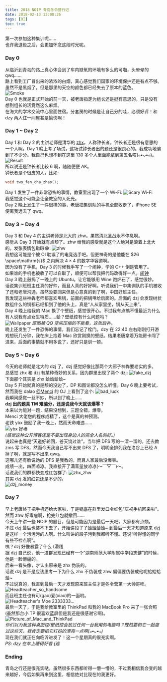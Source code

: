 ```yaml
---
title: 2018 NOIP 青岛冬令营行记
date: 2018-02-13 13:08:26
tags: [OI]
toc: true
---
```

第一次参加这种集训呢……  
也许我退役之后，会更加怀念这段时光呢。

### Day 0
从临沂到青岛的路上真心体会到了车内缺氧的环境有多么的可啪，头晕晕的 qwq……  
路上看到工厂冒出来的浓浓的白烟，真心感觉我们国家的环境保护还是有点不够。虽然不是黑烟了，但是那里的天空的颜色都已经失去了原本的蓝色。  
![Smoke](https://raw.githubusercontent.com/Chickking-Website/SomeFile/master/201802/smoke.jpeg)  
Day 0 也就是正式开始的前一天，被老唐指定为组长还是挺有意思的，只是没有想到组长的活竟然这么麻烦。  
在海大的学术交流中心里面住宿。分套房的时候是让自己分的哇，必须好评！和 dzy 两人住一间屋甚是愉快啊！
### Day 1 ~ Day 2
Day 1 和 Day 2 的主讲老师是清华的 [zhx](https://github.com/haoxizhong)，人称钟长者。钟长者还是很有意思的一个人啊。Day 1 晚上考了场试，这场试钟长者出的题还是很良心的。我成功地骗到了不少分。我自己也想不到在这里 130 多个人里面能拿到第五名哎(๑•ᴗ•๑)。
![Result](https://raw.githubusercontent.com/Chickking-Website/SomeFile/master/201802/day1_test.png)  
所以说还是钟长者比较 6 啊，随随便便 AK。  
钟长者是个很皮的人，比如:
```cpp
void two_fen_cha_zhao();
```
Day 1 发生了一件非常恐怖的事情，教室里出现了一个 Wi-Fi:
![Scary Wi-Fi](https://raw.githubusercontent.com/Chickking-Website/SomeFile/master/201802/scary_wifi.jpeg)  
我感觉这个可能会让全教室的人死光。  
Day 2 晚上发生了一件很槽的事，老唐把集训队的手机全部收走了，iPhone SE 便离我远去了 qwq。

### Day 3 ~ Day 4
Day 3 和 Day 4 的主讲老师是北大的 zhw。果然清北圣战永不停息啊。  
感觉从 Day 3 开始就有点颓了。zhw 给我的感受就是这个人绝对是浪着上北大的。发张表情包瞅瞅😂:
![zhw](https://github.com/Chickking-Website/SomeFile/blob/master/201802/zhw1.jpg?raw=true)  
我想这可能是个被 OI 耽误了的电竞选手吧。但更神奇的是他能在 $26 \space\mathrm{s}$ 之内解决 $4 \times 4$ 的数字华容道啊。  
因为没有了手机，Day 3 的时候我手写了一个闹钟，学的 C++ 倒是管用了。  
如果谁的手机也被收了可以自取了，顺便可以帮我把代码改得好一点。[闹钟](https://pan.baidu.com/s/1ghestdL)  
Day 3 晚上鼓捣了一晚上的 Ubuntu。让它能够用 Wine 跑炉石了，感觉很妙。  
话说集训班班主任真的好帅，而且人真的好好啊。听说我们一中集训队的手机被收了还和老唐沟通，虽然没要回来但是心意真的到了啊，中国好班主任。  
我发现这些神犇老师都喜欢甩锅，前面的把锅甩给后面的。后面的 dzj 会发现树状数组什么的锅都已经扣到了他的头上，真是“人从家里坐，锅从天上来”。  
Day 4 晚上给我的 Mac 换了个壁纸，感觉很开心。不过我有点搞不懂最近为什么有人说我有点女生特质……蛤？壁纸控有什么问题吗？  
![Wallpaper](https://raw.githubusercontent.com/Chickking-Website/SomeFile/master/201802/new_wallpaper.png)
*原图被 QQ 空间压缩的不能看，这张后补。*  
晚上还发生了一件恐怖的事情，我们忘记了栓门。dzy 在 22:40 左右刚刚打开游戏想玩几分钟，我在床上抱着 Mac 欣赏刚换的壁纸。结果老唐拿着万能房卡闯了进来，后面的事情就不用多说了，还好只是训一顿。
### Day 5 ~ Day 6
今天的老师就是北大的 dzj 了。dzj 感觉好像比那两个大邪子神犇要老实的多。  
总感觉 zhx 和 dzj 有某种奇妙的关系，因为群里出现了两个 dzj:
![fake_dzj](https://github.com/Chickking-Website/SomeFile/blob/master/201802/fake_dzj.png?raw=true)  
下面那个其实是 zhx 蛤蛤蛤蛤~   
Day 5 开始就真的是颓的没边了，DP 和图论都没怎么听懂。Day 6 晚上要考试，然而我在 dalao [@Menci](https://github.com/Menci/) 的 OJ 上看到了这个:
![bad_luck](https://raw.githubusercontent.com/Chickking-Website/SomeFile/master/201802/bad_luck.png)  
我瞬间感觉一丝不妙，所以到了晚上……  
**dzj 出的题真 TM 难骗分，还是说我今天就该爆零？**  
本来以为能对一题，结果没想到，三题全错，爆零。  
Menci 大佬您的程序成精了，这个是真的神预测。  
老铁 ybx 鼓励了我一晚上，然而天命难违……  
![ybx 好棒](https://raw.githubusercontent.com/Chickking-Website/SomeFile/master/201802/22CECC04-198D-4296-B5CA-EFE81426324F.jpeg)  
*(感觉这种公开博客还是不要出现身边人的完全人名的好。)*  
说起来也真是“天道好轮回，苍天饶过谁”。当年把 DFS 写的一溜一溜的，还去教 zms 写 DFS，然而今天我自己写不出来 DFS 了，明明全排列我在洛谷上已经 A 掉了啊，就是写不出来 qwq。  
这哪儿还有脸说她的 DFS 是我教的，而且人家最后没爆零。  
成绩一出，四面凉凉。我直接开了满音量放凉凉(～￣▽￣)～。  
话说我们的群都快变成红包群了:
![zhx_zhw](https://github.com/Chickking-Website/SomeFile/blob/master/201802/屏幕快照%202018-02-13%20上午12.15.58.png?raw=true)  
其实 dzj 发的红包还是不少的。  
![dzj_money](https://github.com/Chickking-Website/SomeFile/blob/master/201802/dzj.png?raw=true)
### Day 7
早上老唐终于把手机还给大家啦，于是锅底在群里发口令红包“庆祝手机回来啦”。  
然而 zhw 好毒瘤啊，抢完红包就撤回……  
今天上午讲一些 NOIP 的题目，但是可能因为是最后一天吧，大家都有点颓。  
不过 dzj 最后也装不下去了，开始讲段子了蛤蛤蛤蛤~
到最后一天才知道原来 dzj 是这样一个污污污的人啊。什么叫讲的段子污到我都听不懂。还说“听得懂的同学有些不检点啊”。  
咦？dzj 好像暴露了什么 (滑稽  
据 dzj 自己说，他一进群发现已经有一个“湖南师范大学附属中学段志健”的时候，他是一脸懵逼的。  
后来一看头像，才认出原来是 zhx 伪装的。  
话说 dzj 是不是应该思考一下为什么 zhx 不伪装成 zhw 偏偏要伪装成他呢蛤蛤蛤蛤~  
不过说真的，我直到最后一天才发现原来班主任才是冬令营第一大帅哥哇。  
![Headteacher_so_handsome](https://raw.githubusercontent.com/Chickking-Website/SomeFile/master/201802/ksb_handsome.jpeg)  
而且班主任也有可(gao)爱(xiao)的一面哟。  
![Headteacher's Moe](https://raw.githubusercontent.com/Chickking-Website/SomeFile/master/201802/屏幕快照%202018-02-13%20下午12.43.13.png)
2333333\...  
最后一天了，于是我给教室里的 ThinkPad 和我的 MacBook Pro 来了一张合照(虽然那台小 TP 很喜欢蓝屏但是我还是很感谢它啊)。
![Picture_of_Mac_and_ThinkPad](https://raw.githubusercontent.com/Chickking-Website/SomeFile/master/201802/mac_tp_picture.jpeg)  
*你们以为我这种桌面控/壁纸控会放过任何一台我用的电脑吗？既然要和它一起度过这些天，我肯定要把它打扮的漂亮一点啊(๑•ᴗ•๑)*  
现在我们就正在向临沂进发了！这一个星期真的很充实啊。  
*PS: dzy 在车上睡得好香 (逃*  

### Ending
青岛之行还是很充实哒，虽然很多东西都听得一懵一懵的，不过我相信我会变的越来越好，今后如果再来到这里，相信绝对比现在的我更好。  